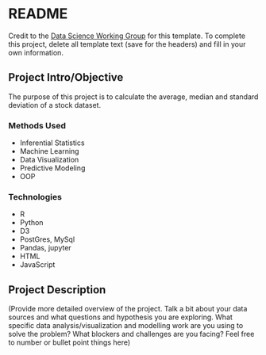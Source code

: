 # README

Credit to the [Data Science Working Group](http://datascience.codeforsanfrancisco.org) for this template. To complete this project, delete all template text (save for the headers) and fill in your own information.


## Project Intro/Objective
The purpose of this project is to calculate the average, median and standard deviation of a stock dataset. 

### Methods Used
* Inferential Statistics
* Machine Learning
* Data Visualization
* Predictive Modeling
* OOP

### Technologies
* R 
* Python
* D3
* PostGres, MySql
* Pandas, jupyter
* HTML
* JavaScript

## Project Description
(Provide more detailed overview of the project.  Talk a bit about your data sources and what questions and hypothesis you are exploring. What specific data analysis/visualization and modelling work are you using to solve the problem? What blockers and challenges are you facing?  Feel free to number or bullet point things here)
